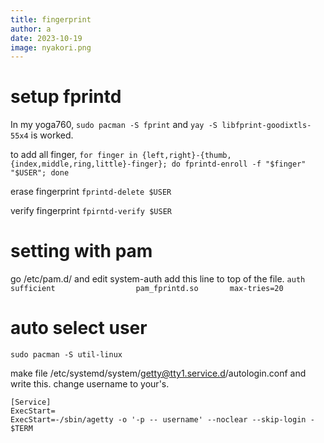 ```yaml
---
title: fingerprint
author: a
date: 2023-10-19
image: nyakori.png
---
```



# setup fprintd

In my yoga760,
```sudo pacman -S fprint```
and
```yay -S libfprint-goodixtls-55x4```
is worked.

to add all finger,
```for finger in {left,right}-{thumb,{index,middle,ring,little}-finger}; do fprintd-enroll -f "$finger" "$USER"; done```

erase fingerprint
```fprintd-delete $USER```

verify fingerprint
```fpirntd-verify $USER```

# setting with pam

go /etc/pam.d/ and edit system-auth
add this line to top of the file.
```auth       sufficient                  pam_fprintd.so       max-tries=20```

# auto select user

```sudo pacman -S util-linux```

make file /etc/systemd/system/getty@tty1.service.d/autologin.conf
and write this. change username to your's.
```
[Service]
ExecStart=
ExecStart=-/sbin/agetty -o '-p -- username' --noclear --skip-login - $TERM
```

